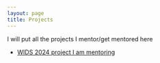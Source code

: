 ```yaml
---
layout: page
title: Projects
---
```

I will put all the projects I mentor/get mentored here  
- [WIDS 2024 project I am mentoring](https://adityak1729.github.io/projects/WiDS4)
